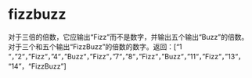 # fizzbuzz
对于三倍的倍数，它应输出“Fizz”而不是数字，并输出五个输出“Buzz”的倍数。对于三个和五个输出“FizzBuzz”的倍数的数字。返回：[“1 “，”2“，”Fizz“，”4“，”Buzz“，”Fizz“，”7“，”8“，”Fizz“，”Buzz“，”11“，”Fizz“，”13“， “14”，“FizzBu​​zz”]
